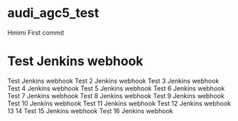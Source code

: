 # audi_agc5_test
Hmimi First commit

# Test Jenkins webhook
Test Jenkins webhook
Test 2 Jenkins webhook
Test 3 Jenkins webhook
Test 4 Jenkins webhook
Test 5 Jenkins webhook
Test 6 Jenkins webhook
Test 7 Jenkins webhook
Test 8 Jenkins webhook
Test 9 Jenkins webhook
Test 10 Jenkins webhook
Test 11 Jenkins webhook
Test 12 Jenkins webhook
13
14
Test 15 Jenkins webhook
Test 16 Jenkins webhook

